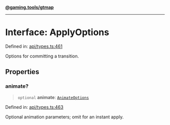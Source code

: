 [**@gaming.tools/gtmap**](README.md)

***

# Interface: ApplyOptions

Defined in: [api/types.ts:461](https://github.com/gamingtools/gt-map/blob/c25f4e7cc6e0afbbb4b9d41c7742cebe14ba6cd1/packages/gtmap/src/api/types.ts#L461)

Options for committing a transition.

## Properties

### animate?

> `optional` **animate**: [`AnimateOptions`](Interface.AnimateOptions.md)

Defined in: [api/types.ts:463](https://github.com/gamingtools/gt-map/blob/c25f4e7cc6e0afbbb4b9d41c7742cebe14ba6cd1/packages/gtmap/src/api/types.ts#L463)

Optional animation parameters; omit for an instant apply.
